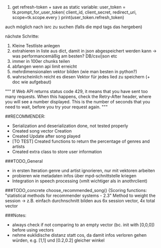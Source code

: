 1. get refresh-token + save as static variable:
    user_token = tk.prompt_for_user_token(
        client_id,
        client_secret,
        redirect_uri,
        scope=tk.scope.every
    )
    print(user_token.refresh_token)

auch möglich nach isrc zu suchen (falls die mpd tags das hergeben)

nächste Schritte:
1. Kleine Testliste anlegen
2. extrahieren in liste aus dict, damit in json abgespeichert werden kann -> was performancemäßig am besten? DB/csv/json etc
3. immer in 100er chunks teilen
4. abfangen wenn api limit erreicht
5. mehrdimensionalen vektor bilden (wie man besten in python?)
6. wahrscheinlich reicht es diesen Vektor für jedes lied zu speichern (+ doc wie aufgebaut)

"""
If Web API returns status code 429, it means that you have sent too many requests.
When this happens, check the Retry-After header, where you will see a number displayed.
This is the number of seconds that you need to wait, before you try your request again.
"""

##RECOMMENDER:
* Serialization and deserialization done, not tested properly
* Created song vector Creation
* Created Update after song played
* [TO TEST] Created functions to return the percentage of genres and artists
* Created extra class to store user information

 ###TODO_General
 * in ersten Iteration genre und artist ignorieren, nur mit vektoren arbeiten
 * probieren wie metadaten infos über mpd-schnittstelle kriegen
 * Integration in speech processing (vmlt wichtiger als in anothrclient)
 
 

 ###TODO_concrete
 choose_recommended_song() {Scoring functions: "statistical methods for recommender systems - 2.3"
 Method to weight the session -> z.B. einfach durchnschnitt bilden aus 6x session vector, 4x total vector
 

 ###Notes:
  - always check if not comparing to an empty vector (bc. init with [0,0,0]) before using vectors
  - nehme euklidische distanz statt cos, da damit infos verloren gehen würden, e.g. [1,1] und [0.2,0.2] gleicher winkel




